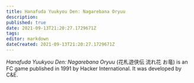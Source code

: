 ```yaml
---
title: Hanafuda Yuukyou Den: Nagarebana Oryuu
description: 
published: true
date: 2021-09-13T21:20:27.1729671Z 
tags: 
editor: markdown
dateCreated: 2021-09-13T21:20:27.1729671Z
---
```

_Hanafuda Yuukyou Den: Nagarebana Oryuu_ (<span lang='ja'>花札遊侠伝 流れ花 お竜</span>) is an FC game published in 1991 by Hacker International.
It was developed by C&E.
